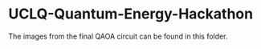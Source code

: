 # UCLQ-Quantum-Energy-Hackathon

The images from the final QAOA circuit can be found in this folder. 